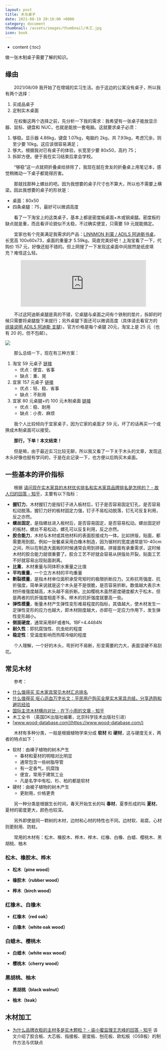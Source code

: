 ```yaml
---
layout: post
title: 木与桌子
date: 2021-08-19 20:16:00 +0800
category: document
thumbnail: /assets/images/thumbnail/木工.jpg
icon: book
---
```


* content
{:toc}

做一张木制桌子需要了解的知识。
<!--more-->

## 缘由

&emsp;&emsp;2021/08/09 我开始了在增城的实习生活。由于这边的公寓没有桌子，所以我有两个选择：

1. 买成品桌子
2. 定制实木桌面

&emsp;&emsp;在权衡这两个选择之前，先分析一下我的需求：我希望有一张桌子能放显示器、鼠标、键盘和 NUC，也就是能放一套电脑。这就要求桌子必须：

1. 够稳。显示器 4.86kg，键盘 1.07kg，电脑约 2kg，共 7.93kg，考虑冗余，则至少要 10kg。这应该很容易满足；
2. 够大。根据我对已有桌子的体验，长宽至少要 80x50，高约 75；
3. 拆卸方便。便于我在实习结束后拿会学校。

&emsp;&emsp;“够稳”这一点就把折叠桌给排除了，我现在就在舍友的折叠桌上用笔记本，感觉稍微动一下桌子都晃得厉害。

&emsp;&emsp;那就找那种上螺丝的吧。因为我想要的桌子尺寸也不算大，所以也不需要上横梁。因此我想要的桌子的形状是：

* 桌面：80x50
* 四条桌腿：75，最好可以微调高度

&emsp;&emsp;看了一下淘宝上的这类桌子，基本上都是密度板桌面+木或钢桌腿。密度板的缺点就是重，而且看评论貌似不太稳，不过确实便宜，只需要 59 元就能搞定。

&emsp;&emsp;宜家也有个完美满足我需求的产品：[LINNMON 利蒙 / ADILS 阿迪斯书桌](https://www.ikea.cn/cn/zh/p/linnmon-li-meng-adils-e-di-si-shu-zhuo-fang-bai-se-xiang-mu-wen-hei-se-s19416339/)，长宽高 100x60x73，桌面的重量才 5.59kg，简直完美好吧！上淘宝看了一下，代购价 157 元，好像还挺不错的。但上网搜了一下发现这桌面中间居然是纸皮填充？难怪这么轻。

<center><iframe frameborder="0" src="https://v.qq.com/txp/iframe/player.html?vid=a0819irm3zp" allowFullScreen="true" id="video" frameborder="no" marginwidth="0" marginheight="0" width="80%"></iframe></center>

<script type="text/javascript">document.getElementById("video").style.height=document.getElementById("video").scrollWidth*0.7+"px"</script>

&emsp;&emsp;不过这阿迪斯桌腿是真的不错，它桌腿与桌面之间有个铁制的垫片，拆卸的时候只需要将桌腿旋下来就行；另外桌腿下面还可以微调高度（具体请去看官方的 [组装说明 ADILS 阿迪斯 支腿](https://www.ikea.cn/cn/zh/assembly_instructions/adils-leg__AA-844478-6_pub.pdf)）。官方价格是每个桌腿 20元，淘宝上是 25 元（也有 20 的，但不包邮）。

![](https://www.ikea.cn/cn/zh/images/products/adils-a-di-si-zhi-tui-bai-se__0849380_pe559901_s5.jpg?f=xs)

&emsp;&emsp;那么总结一下，现在有三种方案：

1. 淘宝 59 元桌子 [链接](https://detail.tmall.com/item.htm?spm=a1z0d.6639537.1997196601.38.1f4a74840Ievqb&id=633842873157)
   * 优点：便宜、省事
   * 缺点：重、晃
2. 宜家 157 元桌子 [链接](https://www.ikea.cn/cn/zh/p/linnmon-li-meng-adils-a-di-si-zhuo-zi-bai-se-hei-se-s09241825/)
   * 优点：轻、稳、省事
   * 缺点：不耐用
3. 宜家 80 元桌腿+约 100 元木制桌面 [链接](https://post.smzdm.com/p/a6lngl4n/)
   * 优点：稳、耐用
   * 缺点：小贵、麻烦

&emsp;&emsp;我个人比较倾向于宜家桌子，因为它家的桌面才 59 元，坏了的话再买一个或换成木制桌面可以接受。

&emsp;&emsp;**那行，下单！本文结束！**

&emsp;&emsp;但是嘛，由于最近实习比较无聊，所以我又看了一下关于木头的文章，发现这木头好像也挺有学问的，于是在此记录一下，也方便以后购买木桌面。

## 一些基本的评价指标

&emsp;&emsp;根据 [请问现在实木家具的木材优劣排名和实木家具品牌排名是怎样的？ - 故人归的回答 - 知乎](https://www.zhihu.com/question/49177655/answer/616672051)，主要有以下指标：

* **握钉力**，木材握钉力是指钉子进入板材后，钉子是否容易固定钉孔，是否容易松动脱落。握钉力好的板材固定力强，钉子不易松动脱落，钉孔可反复利用，反之亦然。
* **螺丝固定**，是指螺丝进入板材后，是否容易固定，是否容易松动。螺丝固定好的板材，螺丝不易松动，螺孔可以反复利用，反之亦然。
* **胶合能力**，木材与木材或其他材料的表面胶接成为一体。比如拼版，贴面，都需要用到胶。例如一张餐桌采用白橡木制造，因为锯材的宽度通常是10-40cm之间，所以在制造大面板的时候通常会用到拼接。拼接面有承重需求，这时候木材的胶合能力就很重要了。胶合工艺不好就会容易从拼版处开裂，贴面工艺不好就容易出现贴面剥离。
* **比重**，木材重量与同体积水重量之比值
* **平均重量**，一个立方木材的平均重量
* **断裂模量**，是指木材单位面积承受弯矩时的极限折断应力。又称抗弯强度、抗折强度，简单来说就是这个木头是不是很脆，是否容易折断。数值越大表示木材纤维强度越高，木头越不易折断。比如樱桃木虽然密度硬度都大于松木，但是两者的抗折强度相差不多。榉木的抗折强度就要高一些。
* **弹性模量**，衡量木材产生弹性变形难易程度的指标，其值越大，使木材发生一定弹性变形的应力也越大，即木材刚度越大，亦即在一定应力作用下，发生弹性变形越小。
* **侧面硬度**，通常采用BF或者N。1BF=4.4484N
* **耐久性**：即抗腐蚀性、抗虫蛀的程度
* **稳定性**：受温度影响而热障冷缩的程度

&emsp;&emsp;个人理解，一个好的木头，弯折时不易断，形变需要的力大，表面坚硬不易刮花。

## 常见木材

&emsp;&emsp;参考：

* [什么值得买 实木家具常见木材汇总排名](https://post.smzdm.com/p/aqn95np2/)
* [什么值得买 呕心沥血万字长文：平民用户购买全屋实木家具总结，分享选购和避坑经验](https://post.smzdm.com/p/aqn99m3p/)
* [国际主流木材横向对比 - 在下小雨的文章 - 知乎](https://zhuanlan.zhihu.com/p/36726702)
* 木工全书 （英国DK出版社编著，北京科学技术出版社引进）
* [www.wood-database.com](https://www.wood-database.com/)

&emsp;&emsp;木材有多种分类，一般是根据植物学来分成 **软材** 和 **硬材**，这与硬度无关，两者的特点如下：

* 软材：由裸子植物的树木产生
  * 春材和夏材的明暗对比明显
  * 通常包含一些树脂导管
  * 有一定香气，抗腐蚀
  * 便宜，常用于建筑工业
  * 凡是名字中有松、杉、柏的都是软材
* 硬材：由被子植物的树木产生
  * 更耐用，价格更贵

&emsp;&emsp;另一种分类是根据生长时间，春天开始生长的叫 **春材**，夏季形成的叫 **夏材**。夏材的密度更大，颜色也较深。

&emsp;&emsp;另外即使是同一颗树的木材，边材和心材的特性也不同。边材软、易腐，心材则更耐用、防蛀。

&emsp;&emsp;常用的木材有：松木、橡胶木、桦木、榉木、红橡、白橡、白蜡、樱桃木、黑胡桃、柚木

### 松木、橡胶木、桦木

* **松木（pine wood）**

* **橡胶木（rubber wood）**

* **桦木（birch wood）**

### 红橡木、白橡木

* **红橡木（red oak）**

* **白橡木（white oak wood）**

### 白蜡木、樱桃木

* **白蜡木（white wax wood）**

* **樱桃木（cherry wood）**

### 黑胡桃、柚木

* **黑胡桃（black walnut）**

* **柚木（teak）**


## 木材加工

* [为什么品牌衣柜的主材多是实木颗粒？ - 装小蜜监理王志峰的回答 - 知乎](https://www.zhihu.com/question/21562137/answer/253200876) 该文介绍了胶合板、大芯板、指接板、密度板、刨花板、欧松板（OSB板）的制作方法与优缺点